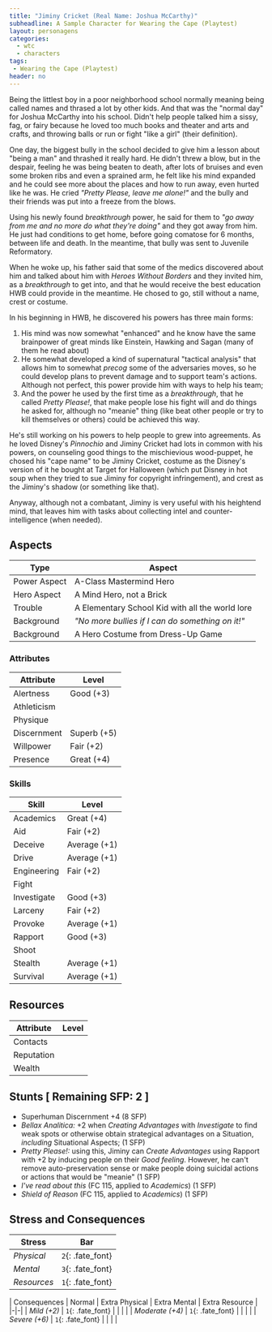 ```yaml
---
title: "Jiminy Cricket (Real Name: Joshua McCarthy)"
subheadline: A Sample Character for Wearing the Cape (Playtest)
layout: personagens
categories:
  - wtc
  - characters
tags:
 - Wearing the Cape (Playtest)
header: no
---
```


Being the littlest boy in a poor neighborhood school normally meaning being called names and thrased a lot by other kids. And that was the "normal day" for Joshua McCarthy into his school. Didn't help people talked him a sissy, fag, or fairy because he loved too much books and theater and arts and crafts, and throwing balls or run or fight "like a girl" (their definition).

One day, the biggest bully in the school decided to give him a lesson about "being a man" and thrashed it really hard. He didn't threw a blow, but in the despair, feeling he was being beaten to death, after lots of bruises and even some broken ribs and even a sprained arm, he felt like his mind expanded and he could see more about the places and how to run away, even hurted like he was. He cried _"Pretty Please, leave me alone!"_ and the bully and their friends was put into a freeze from the blows. 

Using his newly found _breakthrough_ power, he said for them to _"go away from me and no more do what they're doing"_ and they got away from him. He just had conditions to get home, before going comatose for 6 months, between life and death. In the meantime, that bully was sent to Juvenile Reformatory.

When he woke up, his father said that some of the medics discovered about him and talked about him with _Heroes Without Borders_ and they invited him, as a _breakthrough_ to get into, and that he would receive the best education HWB could provide in the meantime. He chosed to go, still without a name, crest or costume.

In his beginning in HWB, he discovered his powers has three main forms:

1. His mind was now somewhat "enhanced" and he know have the same brainpower of great minds like Einstein, Hawking and Sagan (many of them he read about)
2. He somewhat developed a kind of supernatural "tactical analysis" that allows him to somewhat _precog_ some of the adversaries moves, so he could develop plans to prevent damage and to support team's actions. Although not perfect, this power provide him with ways to help his team;
3. And the power he used by the first time as a _breakthrough_, that he called _Pretty Please!_, that make people lose his fight will and do things he asked for, although no "meanie" thing (like beat other people or try to kill themselves or others) could be achieved this way. 

He's still working on his powers to help people to grew into agreements. As he loved Disney's _Pinnochio_ and Jiminy Cricket had lots in common with his powers, on counseling good things to the mischievious wood-puppet, he chosed his "cape name" to be Jiminy Cricket, costume as the Disney's version of it he bought at Target for Halloween (which put Disney in hot soup when they tried to sue Jiminy for copyright infringement), and crest as the Jiminy's shadow (or something like that).

Anyway, although not a combatant, Jiminy is very useful with his heightend mind, that leaves him with tasks about collecting intel and counter-intelligence (when needed).

## Aspects

| Type | Aspect |
|-|-|
| Power Aspect | A-Class Mastermind Hero |
| Hero Aspect | A Mind Hero, not a Brick |
| Trouble  | A Elementary School Kid with all the world lore |
| Background | _"No more bullies if I can do something on it!"_ |
| Background | A Hero Costume from Dress-Up Game |

### Attributes

| Attribute | Level |
|-|-|
| Alertness | Good (+3) |
| Athleticism | |
| Physique | |
| Discernment | Superb (+5) |
| Willpower | Fair (+2) |
| Presence | Great (+4) |

### Skills

| Skill | Level |
|-|-|
| Academics | Great (+4) | 
| Aid | Fair (+2) | 
| Deceive | Average (+1) | 
| Drive | Average (+1)  | 
| Engineering | Fair (+2) | 
| Fight | | 
| Investigate | Good (+3) | 
| Larceny | Fair (+2) | 
| Provoke | Average (+1) | 
| Rapport | Good (+3) | 
| Shoot | | 
| Stealth | Average (+1) | 
| Survival | Average (+1)  | 

## Resources

| Attribute | Level |
|-|-|
| Contacts | |
| Reputation | |
| Wealth |  |

## Stunts [ Remaining SFP: 2 ]

+ Superhuman Discernment +4 (8 SFP)
+ _Bellax Analitica:_ +2 when _Creating Advantages_ with _Investigate_ to find weak spots or otherwise obtain strategical advantages on a Situation, _including_ Situational Aspects; (1 SFP)
+ _Pretty Please!:_ using this, Jiminy can _Create Advantages_ using Rapport with +2 by inducing people on their _Good feeling_. However, he can't remove auto-preservation sense or make people doing suicidal actions or actions that would be "meanie" (1 SFP)
+ _I've read about this_ (FC 115, applied to _Academics_) (1 SFP)
+ _Shield of Reason_ (FC 115, applied to _Academics_) (1 SFP)


## Stress and Consequences

| Stress | Bar |
|-|-|
| _Physical_ | `2`{: .fate_font} |
|  _Mental_ | `3`{: .fate_font} |
| _Resources_ | `1`{: .fate_font} |

| Consequences | Normal | Extra Physical | Extra Mental | Extra Resource |
|-|-|
| _Mild (+2)_ |  `1`{: .fate_font} | | | |
| _Moderate (+4)_ | `1`{: .fate_font} | | | | 
| _Severe (+6)_ | `1`{: .fate_font} | | | |
